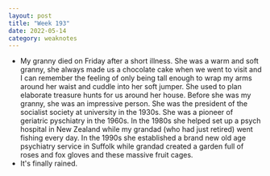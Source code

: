 ```yaml
---
layout: post
title: "Week 193"
date: 2022-05-14
category: weaknotes
---
```

* My granny died on Friday after a short illness. She was a warm and soft granny, she always made us a chocolate cake when we went to visit and I can remember the feeling of only being tall enough to wrap my arms around her waist and cuddle into her soft jumper. She used to plan elaborate treasure hunts for us around her house. Before she was my granny, she was an impressive person. She was the president of the socialist society at university in the 1930s. She was a pioneer of geriatric pyschiatry in the 1960s. In the 1980s she helped set up a psych hospital in New Zealand while my grandad (who had just retired) went fishing every day. In the 1990s she established a brand new old age psychiatry service in Suffolk while grandad created a garden full of roses and fox gloves and these massive fruit cages.
* It's finally rained.
